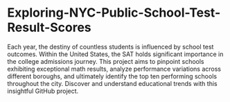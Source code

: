# Exploring-NYC-Public-School-Test-Result-Scores 
Each year, the destiny of countless students is influenced by school test outcomes. Within the United States, the SAT holds significant importance in the college admissions journey. This project aims to pinpoint schools exhibiting exceptional math results, analyze performance variations across different boroughs, and ultimately identify the top ten performing schools throughout the city. Discover and understand educational trends with this insightful GitHub project.
